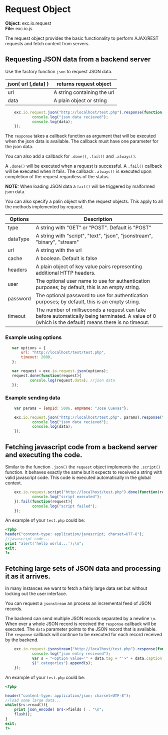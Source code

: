 # Request Object #
**Object:** exc.io.request<br>
**File:** exc.io.js<br>


The request object provides the basic functionality to perform AJAX/REST requests and fetch content from servers.




 ## Requesting JSON data from a backend server ##

Use the factory function ```json``` to request JSON data.

| json( url [,data] ) | returns request object |
| ------------------- | ---------------------- |
| url | A string containing the url |
| data | A plain object or string |


```javascript
	exc.io.request.json("http://localhost/test.php").response(function(data){
			console.log("json data recieved");
			console.log(data);
	});
```

The ```response``` takes a callback function as argument that will be executed when the json data is available. The callback must have one parameter for the json data.

You can also add a callback for ```.done()```, ```.fail()``` and ```.always()```.

A ```.done()``` will be executed when a request is successful. A ```.fail()``` callback will be executed when it fails. The callback ```.always()``` is executed upon completion of the request regardless of the status.

**NOTE:** When loading JSON data a ```fail()``` will be triggered by malformed json data.

You can also specify a palin object with the request objects. This apply to all the methods implemented by request.


| Options | Description |
| --- | --- |
| type | A string with "GET" or "POST". Default is "POST" |
| dataType | A string with "script", "text", "json", "jsonstream", "binary", "stream"|
| url | A string with the url |
| cache | A boolean. Default is false |
| headers | A plain object of key value pairs representing additional HTTP headers. |
| user | The optional user name to use for authentication purposes; by default, this is an empty string. |
| password | The optional password to use for authentication purposes; by default, this is an empty string. |
| timeout | The number of milliseconds a request can take before automatically being terminated. A value of 0 (which is the default) means there is no timeout. |


### Example using options ###
 ```javascript
	var options = {
		url: "http://localhost/test/test.php",
		timeout: 2000,
	};

	var request = exc.io.request.json(options);
	request.done(function(request){
			console.log(request.data); //json data
	});
 ```

### Example sending data ###
```javascript
	var params = {empId: 5006, empName: "Jose Cuevas"};

	exc.io.request.json("http://localhost/test.php", params).response(function(data){
			console.log("json data recieved");
			console.log(data);
	});
```

## Fetching javascript code from a backend server and executing the code. ##

Similar to the function ```.json()``` the ```request``` object implements the ```.script()``` function. It behaves exactly the same but it expects to received a string with valid javascript code. This code is executed automatically in the global context.

```javascript
	exc.io.request.script("http://localhost/test.php").done(function(request){
			console.log("script executed");
	}).fail(function(request){
			console.log("script failed");
	});
```

An example of your ```test.php``` could be:
```php
<?php
header("content-type: application/javascript; charset=UTF-8");
//javascript code...
print "alert('hello world...');\n";
exit;
?>
```

## Fetching large sets of JSON data and processing it as it arrives. ##

In many instances we want to fetch a fairly large data set but without locking out the user interface.

You can request a ```jsonstream``` an process an incremental feed of JSON records.

The backend can send multiple JSON records separated by a newline ```\n```.  When ever a whole JSON record is received the ```response``` callback will be executed. The ```data``` parameter points to the JSON record that is available. The ```response``` callback will continue to be executed for each record received by the backend.

```javascript
	exc.io.request.jsonstream("http://localhost/test.php").response(function(data){
			console.log("json entry recieved");
			var s = "<option value='" + data.tag + "'>" + data.caption + "</>";
			$(".categories").append(s);
	});
```

An example of your ```test.php``` could be:

```php
<?php

header("content-type: application/json; charset=UTF-8");
//load some large data...
while($rs->read()){
	print json_encode( $rs->fields ) . "\n";
	flush();
}
exit;
?>
```
